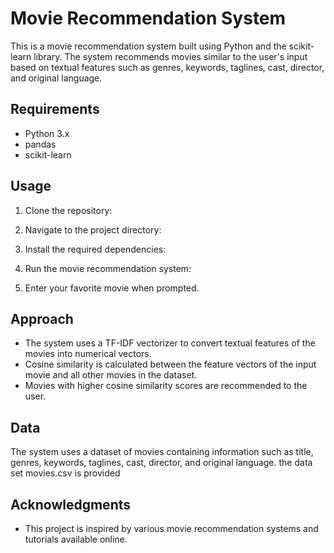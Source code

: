 # Movie Recommendation System

This is a movie recommendation system built using Python and the scikit-learn library. The system recommends movies similar to the user's input based on textual features such as genres, keywords, taglines, cast, director, and original language.

## Requirements
- Python 3.x
- pandas
- scikit-learn

## Usage

1. Clone the repository:


2. Navigate to the project directory:


3. Install the required dependencies:


4. Run the movie recommendation system:


5. Enter your favorite movie when prompted.

## Approach

- The system uses a TF-IDF vectorizer to convert textual features of the movies into numerical vectors.
- Cosine similarity is calculated between the feature vectors of the input movie and all other movies in the dataset.
- Movies with higher cosine similarity scores are recommended to the user.

## Data

The system uses a dataset of movies containing information such as title, genres, keywords, taglines, cast, director, and original language.
the data set movies.csv is provided

## Acknowledgments

- This project is inspired by various movie recommendation systems and tutorials available online.

